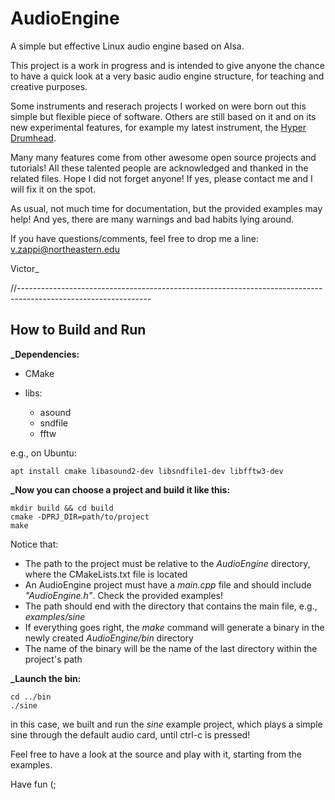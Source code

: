 # AudioEngine
A simple but effective Linux audio engine based on Alsa.

This project is a work in progress and is intended to give anyone the chance to have a quick look 
at a very basic audio engine structure, for teaching and creative purposes.

Some instruments and reserach projects I worked on were born out this simple but flexible piece of software. 
Others are still based on it and on its new experimental features, for example my latest instrument, the [Hyper Drumhead](https://youtu.be/_qLwJC4PYR0?si=NYK2Z60hDYQrIfum).

Many many features come from other awesome open source projects and tutorials!
All these talented people are acknowledged and thanked in the related files.
Hope I did not forget anyone! If yes, please contact me and I will fix it on the spot.

As usual, not much time for documentation, but the provided examples may help!
And yes, there are many warnings and bad habits lying around.

If you have questions/comments, feel free to drop me a line:
v.zappi@northeastern.edu

Victor_


//---------------------------------------------------------------------------------------------------------------


## How to Build and Run

**_Dependencies:**
- CMake

- libs:
    - asound
    - sndfile
    - fftw


e.g., on Ubuntu:
```console
apt install cmake libasound2-dev libsndfile1-dev libfftw3-dev
```

**_Now you can choose a project and build it like this:**
```console
mkdir build && cd build
cmake -DPRJ_DIR=path/to/project
make
```
Notice that:
- The path to the project must be relative to the *AudioEngine* directory, where the CMakeLists.txt file is located
- An AudioEngine project must have a *main.cpp* file and should include *"AudioEngine.h"*. Check the provided examples!
- The path should end with the directory that contains the main file, e.g., *examples/sine*
- If everything goes right, the *make* command will generate a binary in the newly created *AudioEngine/bin* directory
- The name of the binary will be the name of the last directory within the project's path


**_Launch the bin:**
```console
cd ../bin
./sine
```
in this case, we built and run the *sine* example project, which plays a simple sine through the default audio card, until ctrl-c is pressed!


Feel free to have a look at the source and play with it, starting from the examples.


Have fun (;

